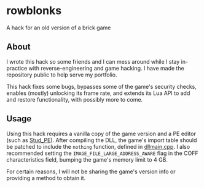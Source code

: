 # rowblonks
A hack for an old version of a brick game

## About
I wrote this hack so some friends and I can mess around while I stay in-practice with reverse-engineering and game hacking. I have made the repository public to help serve my portfolio.

This hack fixes some bugs, bypasses some of the game's security checks, enables (mostly) unlocking its frame rate, and extends its Lua API to add and restore functionality, with possibly more to come.

## Usage
Using this hack requires a vanilla copy of the game version and a PE editor (such as [Stud_PE](https://www.cgsoftlabs.ro/studpe.html)). After compiling the DLL, the game's import table should be patched to include the `nothing` function, defined in [dllmain.cpp](Patcher/dllmain.cpp). I also recommended setting the `IMAGE_FILE_LARGE_ADDRESS_AWARE` flag in the COFF characteristics field, bumping the game's memory limit to 4 GB.

For certain reasons, I will not be sharing the game's version info or providing a method to obtain it.
